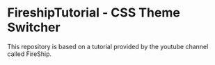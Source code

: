 # FireshipTutorial - CSS Theme Switcher

This repository is based on a tutorial provided by the youtube channel called FireShip.
